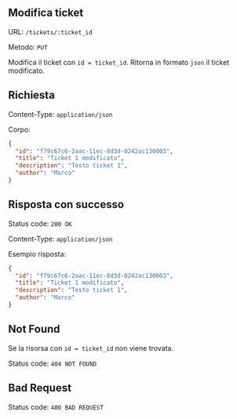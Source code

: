 ## Modifica ticket

URL: `/tickets/:ticket_id`

Metodo: `PUT`

Modifica il ticket con `id = ticket_id`. Ritorna in formato `json` il ticket modificato.

## Richiesta

Content-Type: `application/json`

Corpo:

```json
{
  "id": "f79c67c6-2aac-11ec-8d3d-0242ac130003",
  "title": "Ticket 1 modificato",
  "description": "Testo ticket 1",
  "author": "Marco"
}
```

## Risposta con successo

Status code: `200 OK`

Content-Type: `application/json`

Esempio risposta:

```json
{
  "id": "f79c67c6-2aac-11ec-8d3d-0242ac130003",
  "title": "Ticket 1 modificato",
  "description": "Testo ticket 1",
  "author": "Marco"
}
```

## Not Found

Se la risorsa con `id = ticket_id` non viene trovata.

Status code: `404 NOT FOUND`

## Bad Request
Status code: `400 BAD REQUEST`